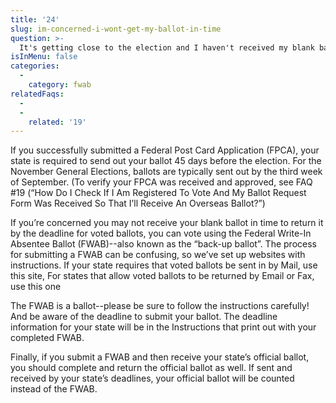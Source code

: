 ```yaml
---
title: '24'
slug: im-concerned-i-wont-get-my-ballot-in-time
question: >-
  It's getting close to the election and I haven't received my blank ballot yet.  What should I do?
isInMenu: false
categories:
  - 
    category: fwab
relatedFaqs:
  -
  - 
    related: '19'
---
```

If you successfully submitted a Federal Post Card Application (FPCA), your state is required to send out your ballot 45 days before the election. For the November General Elections, ballots are typically sent out by the third week of September. (To verify your FPCA was received and approved, see FAQ #19 (“How Do I Check If I Am Registered To Vote And My Ballot Request Form Was Received So That I’ll Receive An Overseas Ballot?”)

If you’re concerned you may not receive your blank ballot in time to return it by the deadline for voted ballots, you can vote using the Federal Write-In Absentee Ballot (FWAB)--also known as the “back-up ballot”. The process for submitting a FWAB can be confusing, so we’ve set up websites with instructions. If your state requires that voted ballots be sent in by Mail, use this site, For states that allow voted ballots to be returned by Email or Fax, use this one

The FWAB is a ballot--please be sure to follow the instructions carefully! And be aware of the deadline to submit your ballot. The deadline information for your state will be in the Instructions that print out with your completed FWAB.

Finally, if you submit a FWAB and then receive your state’s official ballot, you should complete and return the official ballot as well. If sent and received by your state’s deadlines, your official ballot will be counted instead of the FWAB.